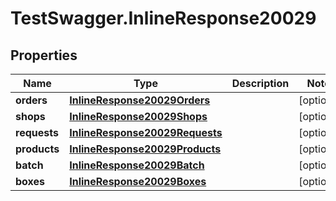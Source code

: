 # TestSwagger.InlineResponse20029

## Properties

Name | Type | Description | Notes
------------ | ------------- | ------------- | -------------
**orders** | [**InlineResponse20029Orders**](InlineResponse20029Orders.md) |  | [optional] 
**shops** | [**InlineResponse20029Shops**](InlineResponse20029Shops.md) |  | [optional] 
**requests** | [**InlineResponse20029Requests**](InlineResponse20029Requests.md) |  | [optional] 
**products** | [**InlineResponse20029Products**](InlineResponse20029Products.md) |  | [optional] 
**batch** | [**InlineResponse20029Batch**](InlineResponse20029Batch.md) |  | [optional] 
**boxes** | [**InlineResponse20029Boxes**](InlineResponse20029Boxes.md) |  | [optional] 


